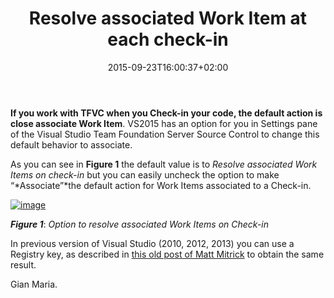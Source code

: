﻿---
title: "Resolve associated Work Item at each check-in"
description: ""
date: 2015-09-23T16:00:37+02:00
draft: false
tags: [TFVC]
categories: [Tfs]
---
 **If you work with TFVC when you Check-in your code, the default action is close associate Work Item**. VS2015 has an option for you in Settings pane of the Visual Studio Team Foundation Server Source Control to change this default behavior to associate.

As you can see in  **Figure 1** the default value is to *Resolve associated Work Items on check-in* but you can easily uncheck the option to make “*Associate”*the default action for Work Items associated to a Check-in.

[![image](https://www.codewrecks.com/blog/wp-content/uploads/2015/09/image_thumb5.png "image")](https://www.codewrecks.com/blog/wp-content/uploads/2015/09/image5.png)

 ***Figure 1***: *Option to resolve associated Work Items on Check-in*

In previous version of Visual Studio (2010, 2012, 2013) you can use a Registry key, as described in [this old post of Matt Mitrick](http://blogs.msdn.com/b/mitrik/archive/2010/12/03/how-to-make-associate-the-default-action-for-work-items.aspx) to obtain the same result.

Gian Maria.
